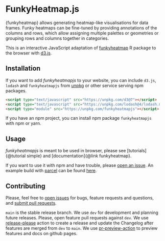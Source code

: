 # FunkyHeatmap.js
{funkyheatmap} allows generating heatmap-like visualisations for data frames.
Funky heatmaps can be fine-tuned by providing annotations of the columns and rows,
which allow assigning multiple palettes or geometries or grouping rows and columns together in
categories.

This is an interactive JavaScript adaptation of
[funkyheatmap](https://github.com/dynverse/funkyheatmap) R package to the browser with
[d3.js](https://d3js.org/).

## Installation
If you want to add <em class="pname">funkyheatmapjs</em> to your website, you can include `d3.js`,
`lodash` and `funkyheatmapjs` from [unpkg](https://unpkg.com) or other service serving npm packages.

```html
<script type="text/javascript" src="https://unpkg.com/d3@7"></script>
<script type="text/javascript" src="https://unpkg.com/lodash@4/lodash.min.js"></script>
<script type="module" src="https://unpkg.com/funkyheatmapjs"></script>
```

If you have an npm project, you can install npm package `funkyheatmapjs` with npm or yarn.

## Usage
<em class="pname">funkyheatmapjs</em> is meant to be used in browser, please see
[tutorials]{@tutorial simple} and [documentation]{@link funkyheatmap}.

If you want to use it with npm and have trouble, please
[open an issue](https://github.com/funkyheatmap/funkyheatmapjs/issues). An example build with
[parcel](https://parceljs.org/) can be found
[here](https://github.com/funkyheatmap/funkyheatmapjs/blob/main/package.json#L20).

## Contributing
Please, feel free to [open issues](https://github.com/funkyheatmap/funkyheatmapjs/issues) for
bugs, feature requests and questions, and
[submit pull requests](https://github.com/funkyheatmap/funkyheatmapjs/pulls).

`main` is the stable release branch. We use `dev` for development and planning future releases.
Please, open feature pull requests against `dev`. We use
[release-please](https://github.com/googleapis/release-please-action/) action to create a release
and update the Changelog after features are merged from `dev` to `main`. We use
[pr-preview-action](https://github.com/rossjrw/pr-preview-action) to preview features and docs
on github pages.
